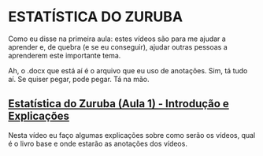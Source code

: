 # ESTATÍSTICA DO ZURUBA

Como eu disse na primeira aula: estes vídeos são para me ajudar a aprender e, de quebra (e se eu conseguir), ajudar outras pessoas a aprenderem este importante tema.

Ah, o .docx que está aí é o arquivo que eu uso de anotações. Sim, tá tudo aí. Se quiser pegar, pode pegar. Tá na mão.

## [Estatística do Zuruba (Aula 1) - Introdução e Explicações](https://youtu.be/FRn60wFuOJc)

Nesta vídeo eu faço algumas explicações sobre como serão os vídeos, qual é o livro base e onde estarão as anotações dos vídeos.